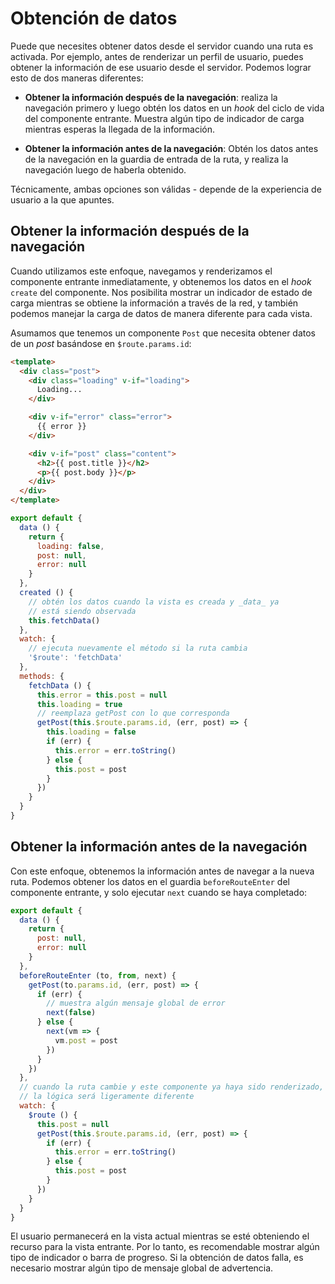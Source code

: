 # Obtención de datos

Puede que necesites obtener datos desde el servidor cuando una ruta es activada. Por ejemplo, antes de renderizar un perfil de usuario, puedes obtener la información de ese usuario desde el servidor. Podemos lograr esto de dos maneras diferentes:

- **Obtener la información después de la navegación**: realiza la navegación primero y luego obtén los datos en un _hook_ del ciclo de vida del componente entrante. Muestra algún tipo de indicador de carga mientras esperas la llegada de la información.

- **Obtener la información antes de la navegación**: Obtén los datos antes de la navegación en la guardia de entrada de la ruta, y realiza la navegación luego de haberla obtenido.

Técnicamente, ambas opciones son válidas - depende de la experiencia de usuario a la que apuntes.

## Obtener la información después de la navegación

Cuando utilizamos este enfoque, navegamos y renderizamos el componente entrante inmediatamente, y obtenemos los datos en el _hook_ `create` del componente. Nos posibilita mostrar un indicador de estado de carga mientras se obtiene la información a través de la red, y también podemos manejar la carga de datos de manera diferente para cada vista.

Asumamos que tenemos un componente `Post` que necesita obtener datos de un _post_ basándose en `$route.params.id`:

``` html
<template>
  <div class="post">
    <div class="loading" v-if="loading">
      Loading...
    </div>

    <div v-if="error" class="error">
      {{ error }}
    </div>

    <div v-if="post" class="content">
      <h2>{{ post.title }}</h2>
      <p>{{ post.body }}</p>
    </div>
  </div>
</template>
```

``` js
export default {
  data () {
    return {
      loading: false,
      post: null,
      error: null
    }
  },
  created () {
    // obtén los datos cuando la vista es creada y _data_ ya
    // está siendo observada
    this.fetchData()
  },
  watch: {
    // ejecuta nuevamente el método si la ruta cambia
    '$route': 'fetchData'
  },
  methods: {
    fetchData () {
      this.error = this.post = null
      this.loading = true
      // reemplaza getPost con lo que corresponda
      getPost(this.$route.params.id, (err, post) => {
        this.loading = false
        if (err) {
          this.error = err.toString()
        } else {
          this.post = post
        }
      })
    }
  }
}
```

## Obtener la información antes de la navegación

Con este enfoque, obtenemos la información antes de navegar a la nueva ruta. Podemos obtener los datos en el guardia `beforeRouteEnter` del componente entrante, y solo ejecutar `next` cuando se haya completado:

``` js
export default {
  data () {
    return {
      post: null,
      error: null
    }
  },
  beforeRouteEnter (to, from, next) {
    getPost(to.params.id, (err, post) => {
      if (err) {
        // muestra algún mensaje global de error
        next(false)
      } else {
        next(vm => {
          vm.post = post
        })
      }
    })
  },
  // cuando la ruta cambie y este componente ya haya sido renderizado,
  // la lógica será ligeramente diferente
  watch: {
    $route () {
      this.post = null
      getPost(this.$route.params.id, (err, post) => {
        if (err) {
          this.error = err.toString()
        } else {
          this.post = post
        }
      })
    }
  }
}
```

El usuario permanecerá en la vista actual mientras se esté obteniendo el recurso para la vista entrante. Por lo tanto, es recomendable mostrar algún tipo de indicador o barra de progreso. Si la obtención de datos falla, es necesario mostrar algún tipo de mensaje global de advertencia.
